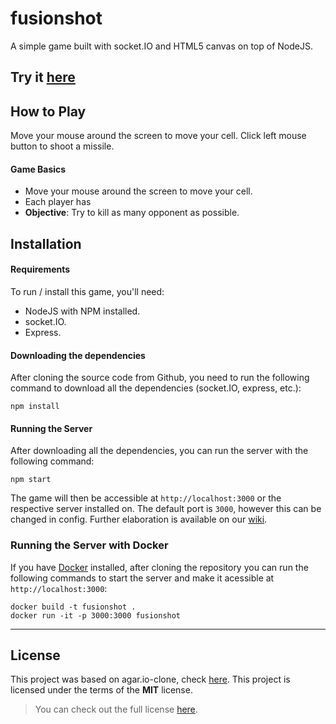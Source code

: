 fusionshot
=============

A simple game built with socket.IO and HTML5 canvas on top of NodeJS.

## Try it [here](https://fusionshot.herokuapp.com/)

## How to Play
Move your mouse around the screen to move your cell.
Click left mouse button to shoot a missile.

#### Game Basics
- Move your mouse around the screen to move your cell.
- Each player has 
- **Objective**: Try to kill as many opponent as possible.

## Installation

#### Requirements
To run / install this game, you'll need: 
- NodeJS with NPM installed.
- socket.IO.
- Express.


#### Downloading the dependencies
After cloning the source code from Github, you need to run the following command to download all the dependencies (socket.IO, express, etc.):

```
npm install
```

#### Running the Server
After downloading all the dependencies, you can run the server with the following command:

```
npm start
```

The game will then be accessible at `http://localhost:3000` or the respective server installed on. The default port is `3000`, however this can be changed in config. Further elaboration is available on our [wiki](https://github.com/huytd/agar.io-clone/wiki/Setup).


### Running the Server with Docker
If you have [Docker](https://www.docker.com/) installed, after cloning the repository you can run the following commands to start the server and make it acessible at `http://localhost:3000`:

```
docker build -t fusionshot .
docker run -it -p 3000:3000 fusionshot
```

---

## License
This project was based on agar.io-clone, check [here](https://github.com/huytd/agar.io-clone). This project is licensed under the terms of the **MIT** license.

>You can check out the full license [here](https://github.com/huytd/agar.io-clone/blob/master/LICENSE).

